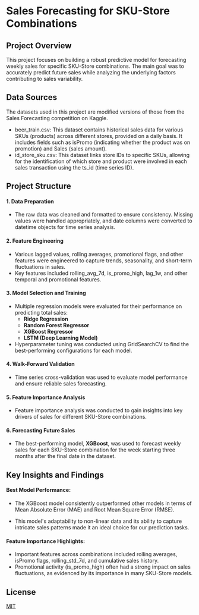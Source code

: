 # Sales Forecasting for SKU-Store Combinations
## Project Overview
This project focuses on building a robust predictive model for forecasting weekly sales for specific SKU-Store combinations. The main goal was to accurately predict future sales while analyzing the underlying factors contributing to sales variability.

## Data Sources
The datasets used in this project are modified versions of those from the Sales Forecasting competition on Kaggle.

- beer_train.csv: This dataset contains historical sales data for various SKUs (products) across different stores, provided on a daily basis. It includes fields such as isPromo (indicating whether the product was on promotion) and Sales (sales amount).
- id_store_sku.csv: This dataset links store IDs to specific SKUs, allowing for the identification of which store and product were involved in each sales transaction using the ts_id (time series ID).

## Project Structure
#### 1. Data Preparation

- The raw data was cleaned and formatted to ensure consistency. Missing values were handled appropriately, and date columns were converted to datetime objects for time series analysis.

#### 2. Feature Engineering
- Various lagged values, rolling averages, promotional flags, and other features were engineered to capture trends, seasonality, and short-term fluctuations in sales.
- Key features included rolling_avg_7d, is_promo_high, lag_1w, and other temporal and promotional features.

#### 3. Model Selection and Training

- Multiple regression models were evaluated for their performance on predicting total sales:
   - **Ridge Regression**
   - **Random Forest Regressor**
   - **XGBoost Regressor**
   - **LSTM (Deep Learning Model)**
- Hyperparameter tuning was conducted using GridSearchCV to find the best-performing configurations for each model.

#### 4. Walk-Forward Validation

- Time series cross-validation was used to evaluate model performance and ensure reliable sales forecasting.

#### 5. Feature Importance Analysis

- Feature importance analysis was conducted to gain insights into key drivers of sales for different SKU-Store combinations.

#### 6. Forecasting Future Sales

- The best-performing model, **XGBoost**, was used to forecast weekly sales for each SKU-Store combination for the week starting three months after the final date in the dataset.

## Key Insights and Findings
#### Best Model Performance:

- The XGBoost model consistently outperformed other models in terms of Mean Absolute Error (MAE) and Root Mean Square Error (RMSE).

- This model's adaptability to non-linear data and its ability to capture intricate sales patterns made it an ideal choice for our prediction tasks.
#### Feature Importance Highlights:

- Important features across combinations included rolling averages, isPromo flags, rolling_std_7d, and cumulative sales history.
- Promotional activity (is_promo_high) often had a strong impact on sales fluctuations, as evidenced by its importance in many SKU-Store models.

## License

[MIT](https://choosealicense.com/licenses/mit/)